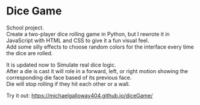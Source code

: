 # Dice Game
School project.  
Create a two-player dice rolling game in Python, but I rewrote it in JavaScript with HTML and CSS to give it a fun visual feel.   
Add some silly effects to choose random colors for the interface every time the dice are rolled.  
  
It is updated now to Simulate real dice logic.  
After a die is cast it will role in a forward, left, or right motion showing the corresponding die face based of its previous face.  
Die will stop rolling if they hit each other or a wall.  
  
Try it out: https://michaelgalloway404.github.io/diceGame/
